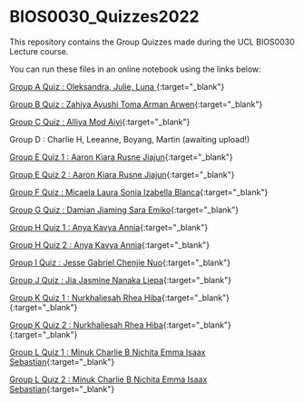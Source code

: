 # BIOS0030_Quizzes2022

This repository contains the Group Quizzes made during the UCL BIOS0030 Lecture course.

You can run these files in an online notebook using the links below:


[Group A Quiz : Oleksandra, Julie, Luna ](https://mybinder.org/v2/gh/philipwlewis/BIOS0030_Quizzes2022/HEAD?target=_blank?labpath=Group%20A%20Quiz.ipynb){:target="_blank"}

[Group B Quiz : Zahiya Ayushi Toma Arman Arwen](https://mybinder.org/v2/gh/philipwlewis/BIOS0030_Quizzes2022/HEAD?labpath=Group%20B%20Quiz.ipynb){:target="_blank"}

[Group C Quiz : Alliya Mod Aiyi](https://mybinder.org/v2/gh/philipwlewis/BIOS0030_Quizzes2022/HEAD?labpath=Group%20C%20Quiz.ipynb){:target="_blank"}
 
Group D : Charlie H, Leeanne, Boyang, Martin (awaiting upload!)

[Group E Quiz 1 : Aaron Kiara Rusne Jiajun](https://mybinder.org/v2/gh/philipwlewis/BIOS0030_Quizzes2022/HEAD?labpath=Group%20E%20Quiz%201.ipynb){:target="_blank"}

[Group E Quiz 2 : Aaron Kiara Rusne Jiajun](https://mybinder.org/v2/gh/philipwlewis/BIOS0030_Quizzes2022/HEAD?labpath=Group%20E%20Quiz%202.ipynb){:target="_blank"}

[Group F Quiz : Micaela Laura Sonia Izabella Blanca](https://mybinder.org/v2/gh/philipwlewis/BIOS0030_Quizzes2022/HEAD?labpath=Group%20F%20Quiz.ipynb){:target="_blank"}

[Group G Quiz : Damjan Jiaming Sara Emiko](https://mybinder.org/v2/gh/philipwlewis/BIOS0030_Quizzes2022/HEAD?labpath=Group%20G%20Quiz.ipynb){:target="_blank"}

[Group H Quiz 1 : Anya Kavya Annia](https://mybinder.org/v2/gh/philipwlewis/BIOS0030_Quizzes2022/HEAD?labpath=Group%20H%20Quiz%201.ipynb){:target="_blank"}

[Group H Quiz 2 : Anya Kavya Annia](https://mybinder.org/v2/gh/philipwlewis/BIOS0030_Quizzes2022/HEAD?labpath=Group%20H%20Quiz%202.ipynb){:target="_blank"}

[Group I Quiz : Jesse Gabriel Chenjie Nuo](https://mybinder.org/v2/gh/philipwlewis/BIOS0030_Quizzes2022/HEAD?labpath=Group%20I%20Quiz.ipynb){:target="_blank"}

[Group J Quiz : Jia Jasmine Nanaka Liepa](https://mybinder.org/v2/gh/philipwlewis/BIOS0030_Quizzes2022/HEAD?labpath=Group%20J%20Quiz.ipynb){:target="_blank"}

[Group K Quiz 1 : Nurkhaliesah Rhea Hiba](https://mybinder.org/v2/gh/philipwlewis/BIOS0030_Quizzes2022/HEAD?labpath=Group%20K%20Quiz%201.ipynb){:target="_blank"}{:target="_blank"}

[Group K Quiz 2 : Nurkhaliesah Rhea Hiba](https://mybinder.org/v2/gh/philipwlewis/BIOS0030_Quizzes2022/HEAD?labpath=Group%20K%20Quiz%202.ipynb){:target="_blank"}{:target="_blank"}

[Group L Quiz 1 : Minuk Charlie B Nichita Emma Isaax Sebastian](https://mybinder.org/v2/gh/philipwlewis/BIOS0030_Quizzes2022/HEAD?labpath=Group%20L%20Quiz%201.ipynb){:target="_blank"}

[Group L Quiz 2 : Minuk Charlie B Nichita Emma Isaax Sebastian](https://mybinder.org/v2/gh/philipwlewis/BIOS0030_Quizzes2022/HEAD?labpath=Group%20L%20Quiz%202.ipynb){:target="_blank"}

